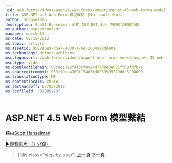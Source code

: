 ```yaml
---
uid: web-forms/videos/aspnet-web-forms-vnext/aspnet-45-web-forms-model-binding
title: ASP.NET 4.5 Web Form 模型繫結 |Microsoft Docs
author: shanselman
description: Scott Hanselman 示範 ASP.NET 4.5 中的模型繫結功能
ms.author: aspnetcontent
manager: wpickett
ms.date: 08/15/2012
ms.topic: article
ms.assetid: 9588e6e9-d5e7-4030-a76e-26845a0dd901
ms.technology: dotnet-webforms
msc.legacyurl: /web-forms/videos/aspnet-web-forms-vnext/aspnet-45-web-forms-model-binding
msc.type: video
ms.openlocfilehash: 08cece7e2f4f5cf89a4d77dae3e031f768fdfb7e
ms.sourcegitcommit: 953ff9ea4369f154d6fd0239599279ddd3280009
ms.translationtype: MT
ms.contentlocale: zh-TW
ms.lasthandoff: 07/03/2018
ms.locfileid: "37395223"
---
```

<a name="aspnet-45-web-forms-model-binding"></a>ASP.NET 4.5 Web Form 模型繫結
====================
藉由[Scott Hanselman](https://github.com/shanselman)

[&#9654;觀看影片 （7 分鐘）](https://channel9.msdn.com/Blogs/ASP-NET-Site-Videos/aspnet-45-web-forms-model-binding)

> [!div class="step-by-step"]
> [上一頁](aspnet-vnext-videos-model-binding-part-3-updating.md)
> [下一頁](aspnet-45-web-forms-strong-typed-data-controls.md)
